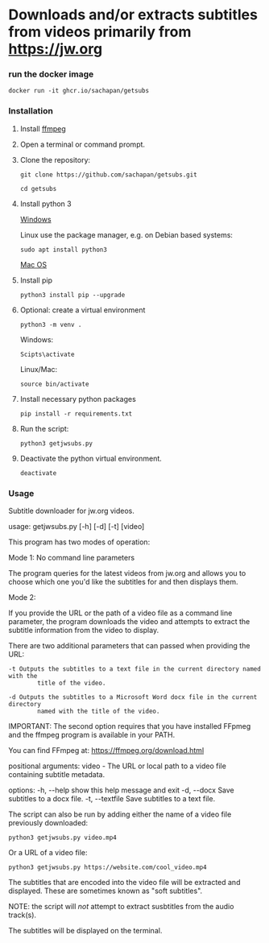 # Downloads and/or extracts subtitles from videos primarily from https://jw.org


### run the docker image

`docker run -it ghcr.io/sachapan/getsubs`

### Installation

1. Install [ffmpeg](https://ffmpeg.org/download.html)
1. Open a terminal or command prompt.
1. Clone the repository:
    
    `git clone https://github.com/sachapan/getsubs.git`

    `cd getsubs`
1. Install python 3

    [Windows](https://www.python.org/downloads/windows/)

    Linux use the package manager, e.g. on Debian based systems:

    `sudo apt install python3`

    [Mac OS](https://docs.python.org/3/using/mac.html)

2. Install pip
    
    `python3 install pip --upgrade`

3. Optional: create a virtual environment
    
    `python3 -m venv .`
    
    Windows:
        
   `Scipts\activate`
    
    Linux/Mac:
        
   `source bin/activate`

4. Install necessary python packages
    
    `pip install -r requirements.txt`

5. Run the script:
    
    `python3 getjwsubs.py`

6. Deactivate the python virtual environment.
    
    `deactivate`

### Usage

Subtitle downloader for jw.org videos.

usage: getjwsubs.py [-h] [-d] [-t] [video]

This program has two modes of operation:

Mode 1: No command line parameters

The program queries for the latest videos from jw.org and allows
you to choose which one you'd like the subtitles for and then displays them.

Mode 2:
    
If you provide the URL or the path of a video file as a command line parameter, the program 
downloads the video and attempts to extract the subtitle information from the 
video to display.

There are two additional parameters that can passed when providing the URL:

    -t Outputs the subtitles to a text file in the current directory named with the
            title of the video.
            
    -d Outputs the subtitles to a Microsoft Word docx file in the current directory
            named with the title of the video.

IMPORTANT: 
The second option requires that you have installed FFpmeg and the ffmpeg
program is available in your PATH.

You can find FFmpeg at:  https://ffmpeg.org/download.html


positional arguments:
  video - The URL or local path to a video file containing subtitle metadata.

options:
  -h, --help      show this help message and exit
  -d, --docx      Save subtitles to a docx file.
  -t, --textfile  Save subtitles to a text file.


The script can also be run by adding either the name of a video file 
previously downloaded:

`python3 getjwsubs.py video.mp4`

Or a URL of a video file:

`python3 getjwsubs.py https://website.com/cool_video.mp4`

The subtitles that are encoded into the video file will be extracted
and displayed.  These are sometimes known as "soft subtitles".

NOTE: the script will *not* attempt to extract susbtitles from the audio
track(s).

The subtitles will be displayed on the terminal.



